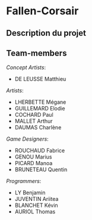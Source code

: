 # Fallen-Corsair

## Description du projet

## Team-members

*Concept Artists*:
- DE LEUSSE Matthieu

*Artists*:
- LHERBETTE Mégane
- GUILLEMARD Elodie
- COCHARD Paul
- MALLET Arthur
- DAUMAS Charlène

*Game Designers*:
- ROUCHAUD Fabrice
- GENOU Marius
- PICARD Manoa
- BRUNETEAU Quentin

*Programmers*:
- LY Benjamin
- JUVENTIN Ariitea
- BLANCHET Kévin
- AURIOL Thomas
